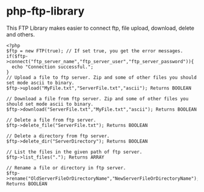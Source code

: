 # php-ftp-library
This FTP Library makes easier to connect ftp, file upload, download, delete and others.

    <?php
    $ftp = new FTP(true); // If set true, you get the error messages.
    if($ftp->connect("ftp_server_name","ftp_server_user","ftp_server_password")){
      echo "Connection successful.";
    }
    // Upload a file to ftp server. Zip and some of other files you should set mode ascii to binary.
    $ftp->upload("MyFile.txt","ServerFile.txt","ascii"); Returns BOOLEAN
    
    // Download a file from ftp server. Zip and some of other files you should set mode ascii to binary.
    $ftp->download("ServerFile.txt","MyFile.txt","ascii"); Returns BOOLEAN
    
    // Delete a file from ftp server.
    $ftp->delete_file("ServerFile.txt"); Returns BOOLEAN
    
    // Delete a directory from ftp server.
    $ftp->delete_dir("ServerDirectory"); Returns BOOLEAN
    
    // List the files in the given path of ftp server.
    $ftp->list_files("."); Returns ARRAY
    
    // Rename a file or directory in ftp server.
    $ftp->rename("OldServerFileOrDirectoryName","NewServerFileOrDirectoryName"); Returns BOOLEAN
